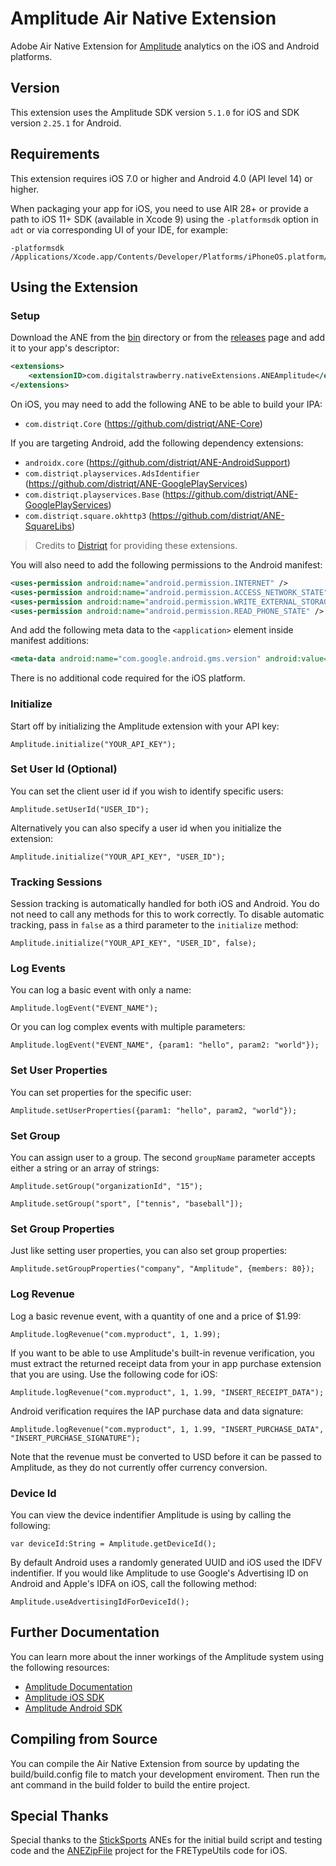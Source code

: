 # Amplitude Air Native Extension

Adobe Air Native Extension for [Amplitude](https://amplitude.com/) analytics on the iOS and Android platforms.

## Version

This extension uses the Amplitude SDK version `5.1.0` for iOS and SDK version `2.25.1` for Android.

## Requirements

This extension requires iOS 7.0 or higher and Android 4.0 (API level 14) or higher.

When packaging your app for iOS, you need to use AIR 28+ or provide a path to iOS 11+ SDK (available in Xcode 9) using the `-platformsdk` option in `adt` or via corresponding UI of your IDE, for example:

```
-platformsdk /Applications/Xcode.app/Contents/Developer/Platforms/iPhoneOS.platform/Developer/SDKs/iPhoneOS11.2.sdk
```

## Using the Extension

### Setup

Download the ANE from the [bin](bin/) directory or from the [releases](../../releases/) page and add it to your app's descriptor:

```xml
<extensions>
    <extensionID>com.digitalstrawberry.nativeExtensions.ANEAmplitude</extensionID>
</extensions>
```

On iOS, you may need to add the following ANE to be able to build your IPA:

* `com.distriqt.Core` (https://github.com/distriqt/ANE-Core)

If you are targeting Android, add the following dependency extensions:

* `androidx.core` (https://github.com/distriqt/ANE-AndroidSupport)
* `com.distriqt.playservices.AdsIdentifier` (https://github.com/distriqt/ANE-GooglePlayServices)
* `com.distriqt.playservices.Base` (https://github.com/distriqt/ANE-GooglePlayServices)
* `com.distriqt.square.okhttp3` (https://github.com/distriqt/ANE-SquareLibs)

> Credits to [Distriqt](https://github.com/distriqt) for providing these extensions.

You will also need to add the following permissions to the Android manifest:

```xml
<uses-permission android:name="android.permission.INTERNET" />
<uses-permission android:name="android.permission.ACCESS_NETWORK_STATE" />
<uses-permission android:name="android.permission.WRITE_EXTERNAL_STORAGE"/>
<uses-permission android:name="android.permission.READ_PHONE_STATE" />
```

And add the following meta data to the `<application>` element inside manifest additions:

```xml
<meta-data android:name="com.google.android.gms.version" android:value="@integer/google_play_services_version" />
```

There is no additional code required for the iOS platform.

### Initialize

Start off by initializing the Amplitude extension with your API key:

```as3
Amplitude.initialize("YOUR_API_KEY");
```

### Set User Id (Optional)

You can set the client user id if you wish to identify specific users:

```as3
Amplitude.setUserId("USER_ID");
```

Alternatively you can also specify a user id when you initialize the extension:

```as3
Amplitude.initialize("YOUR_API_KEY", "USER_ID");
```

### Tracking Sessions

Session tracking is automatically handled for both iOS and Android. You do not need to call any methods for this to work correctly. To disable automatic tracking, pass in `false` as a third parameter to the `initialize` method:

```as3
Amplitude.initialize("YOUR_API_KEY", "USER_ID", false);
```

### Log Events

You can log a basic event with only a name:

```as3
Amplitude.logEvent("EVENT_NAME");
```

Or you can log complex events with multiple parameters:

```as3
Amplitude.logEvent("EVENT_NAME", {param1: "hello", param2: "world"});
```

### Set User Properties

You can set properties for the specific user:

```as3
Amplitude.setUserProperties({param1: "hello", param2, "world"});
```

### Set Group

You can assign user to a group. The second `groupName` parameter accepts either a string or an array of strings:

```as3
Amplitude.setGroup("organizationId", "15");

Amplitude.setGroup("sport", ["tennis", "baseball"]);
```

### Set Group Properties

Just like setting user properties, you can also set group properties:

```as3
Amplitude.setGroupProperties("company", "Amplitude", {members: 80});
```

### Log Revenue

Log a basic revenue event, with a quantity of one and a price of $1.99:

```as3
Amplitude.logRevenue("com.myproduct", 1, 1.99);
```

If you want to be able to use Amplitude's built-in revenue verification, you must extract the returned receipt data from your in app purchase extension that you are using. Use the following code for iOS:

```as3
Amplitude.logRevenue("com.myproduct", 1, 1.99, "INSERT_RECEIPT_DATA");
```

Android verification requires the IAP purchase data and data signature:

```as3
Amplitude.logRevenue("com.myproduct", 1, 1.99, "INSERT_PURCHASE_DATA", "INSERT_PURCHASE_SIGNATURE");
```

Note that the revenue must be converted to USD before it can be passed to Amplitude, as they do not currently offer currency conversion.


### Device Id

You can view the device indentifier Amplitude is using by calling the following:

```as3
var deviceId:String = Amplitude.getDeviceId();
```

By default Android uses a randomly generated UUID and iOS used the IDFV indentifier. If you would like Amplitude to use Google's Advertising ID on Android and Apple's IDFA on iOS, call the following method:

```as3
Amplitude.useAdvertisingIdForDeviceId();
```

## Further Documentation

You can learn more about the inner workings of the Amplitude system using the following resources:

* [Amplitude Documentation](https://amplitude.com/docs)
* [Amplitude iOS SDK](https://github.com/amplitude/Amplitude-iOS)
* [Amplitude Android SDK](https://github.com/amplitude/Amplitude-Android)

## Compiling from Source

You can compile the Air Native Extension from source by updating the build/build.config file to match your development enviroment. Then run the ant command in the build folder to build the entire project.

## Special Thanks

Special thanks to the [StickSports](https://github.com/StickSports/) ANEs for the initial build script and testing code and the [ANEZipFile](https://github.com/xperiments/ANEZipFile) project for the FRETypeUtils code for iOS.